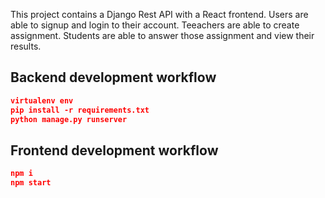 



This project contains a Django Rest API with a React frontend. Users are able to signup and login to their account. Teeachers are able to create assignment. Students are able to answer those assignment and view their results.

## Backend development workflow

```json
virtualenv env
pip install -r requirements.txt
python manage.py runserver
```

## Frontend development workflow

```json
npm i
npm start
```



